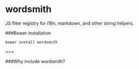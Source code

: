 wordsmith
=========
JS filter registry for i18n, markdown, and other string helpers.

###Bower installation
```
bower install wordsmith
```
===

###Why include wordsmith?
